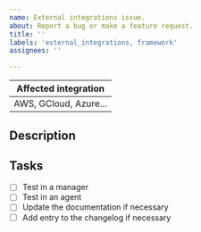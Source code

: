 ```yaml
---
name: External integrations issue. 
about: Report a bug or make a feature request.
title: ''
labels: 'external_integrations, framework'
assignees: ''

---
```


| Affected integration |
|---|
| AWS, GCloud, Azure...|

<!--
Whenever possible, issues should be created for bug reporting and feature requests.
For questions related to the user experience, please refer to:
- Wazuh mailing list: https://groups.google.com/forum/#!forum/wazuh
- Join Wazuh on Slack: https://wazuh.com/community/join-us-on-slack

Please fill in the table above. Feel free to extend it at your convenience.
-->


## Description
<!--
In case of a feature request of a new service please provide example logs of that service copying them inside the <details> tag below.

In case of a bug report:
- Indicate the Wazuh version.
- Tell if it has failed on a manager, an agent, or both.
- Attach logs that illustrate the bug inside the <detail> tag below -you may want to set debug options `wazuh_modules.debug=2` and restart Wazuh (see https://documentation.wazuh.com/current/user-manual/reference/internal-options.html) to get verbose logs. This may help investigate the issue-.

<details><summary><SERVICE> logs</summary>

<p>

```
<COPY LOGS HERE>
```
</p>

</details>
-->

## Tasks
- [ ] Test in a manager
- [ ] Test in an agent
- [ ] Update the documentation if necessary
- [ ] Add entry to the changelog if necessary
